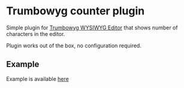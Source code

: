 # Trumbowyg counter plugin

Simple plugin for [Trumbowyg WYSIWYG Editor](https://github.com/Alex-D/Trumbowyg) that shows number of characters in the editor.

Plugin works out of the box, no configuration required.

## Example

Example is available [here](https://codepen.io/paweljanicki/project/editor/DdGQyY)
